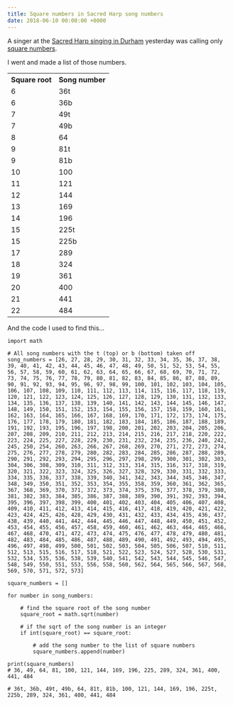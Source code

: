 ```yaml
---
title: Square numbers in Sacred Harp song numbers
date: 2018-06-10 00:00:00 +0000
---
```

A singer at the [Sacred Harp singing in Durham](https://durhamsacredharp.co.uk/) yesterday was calling only [square numbers](https://en.wikipedia.org/wiki/Square_number).

I went and made a list of those numbers.

<table>
  <tr>
    <th>Square root</th>
    <th>Song number</th>
  </tr>
  <tr>
    <td>6</td>
    <td>36t</td>
  </tr>
  <tr>
    <td>6</td>
    <td>36b</td>
  </tr>
  <tr>
    <td>7</td>
    <td>49t</td>
  </tr>
  <tr>
    <td>7</td>
    <td>49b</td>
  </tr>
  <tr>
    <td>8</td>
    <td>64</td>
  </tr>
  <tr>
    <td>9</td>
    <td>81t</td>
  </tr>
  <tr>
    <td>9</td>
    <td>81b</td>
  </tr>
  <tr>
    <td>10</td>
    <td>100</td>
  </tr>
  <tr>
    <td>11</td>
    <td>121<br></td>
  </tr>
  <tr>
    <td>12</td>
    <td>144</td>
  </tr>
  <tr>
    <td>13</td>
    <td>169</td>
  </tr>
  <tr>
    <td>14</td>
    <td>196</td>
  </tr>
  <tr>
    <td>15</td>
    <td>225t</td>
  </tr>
  <tr>
    <td>15</td>
    <td>225b</td>
  </tr>
  <tr>
    <td>17</td>
    <td>289</td>
  </tr>
  <tr>
    <td>18</td>
    <td>324</td>
  </tr>
  <tr>
    <td>19</td>
    <td>361</td>
  </tr>
  <tr>
    <td>20</td>
    <td>400</td>
  </tr>
  <tr>
    <td>21</td>
    <td>441</td>
  </tr>
  <tr>
    <td>22</td>
    <td>484</td>
  </tr>
</table>


And the code I used to find this…

    import math
    
    # All song numbers with the t (top) or b (bottom) taken off
    song_numbers = [26, 27, 28, 29, 30, 31, 32, 33, 34, 35, 36, 37, 38, 39, 40, 41, 42, 43, 44, 45, 46, 47, 48, 49, 50, 51, 52, 53, 54, 55, 56, 57, 58, 59, 60, 61, 62, 63, 64, 65, 66, 67, 68, 69, 70, 71, 72, 73, 74, 75, 76, 77, 78, 79, 80, 81, 82, 83, 84, 85, 86, 87, 88, 89, 90, 91, 92, 93, 94, 95, 96, 97, 98, 99, 100, 101, 102, 103, 104, 105, 106, 107, 108, 109, 110, 111, 112, 113, 114, 115, 116, 117, 118, 119, 120, 121, 122, 123, 124, 125, 126, 127, 128, 129, 130, 131, 132, 133, 134, 135, 136, 137, 138, 139, 140, 141, 142, 143, 144, 145, 146, 147, 148, 149, 150, 151, 152, 153, 154, 155, 156, 157, 158, 159, 160, 161, 162, 163, 164, 165, 166, 167, 168, 169, 170, 171, 172, 173, 174, 175, 176, 177, 178, 179, 180, 181, 182, 183, 184, 185, 186, 187, 188, 189, 191, 192, 193, 195, 196, 197, 198, 200, 201, 202, 203, 204, 205, 206, 207, 208, 209, 210, 211, 212, 213, 214, 215, 216, 217, 218, 220, 222, 223, 224, 225, 227, 228, 229, 230, 231, 232, 234, 235, 236, 240, 242, 245, 250, 254, 260, 263, 266, 267, 268, 269, 270, 271, 272, 273, 274, 275, 276, 277, 278, 279, 280, 282, 283, 284, 285, 286, 287, 288, 289, 290, 291, 292, 293, 294, 295, 296, 297, 298, 299, 300, 301, 302, 303, 304, 306, 308, 309, 310, 311, 312, 313, 314, 315, 316, 317, 318, 319, 320, 321, 322, 323, 324, 325, 326, 327, 328, 329, 330, 331, 332, 333, 334, 335, 336, 337, 338, 339, 340, 341, 342, 343, 344, 345, 346, 347, 348, 349, 350, 351, 352, 353, 354, 355, 358, 359, 360, 361, 362, 365, 367, 368, 369, 370, 371, 372, 373, 374, 375, 376, 377, 378, 379, 380, 381, 382, 383, 384, 385, 386, 387, 388, 389, 390, 391, 392, 393, 394, 395, 396, 397, 398, 399, 400, 401, 402, 403, 404, 405, 406, 407, 408, 409, 410, 411, 412, 413, 414, 415, 416, 417, 418, 419, 420, 421, 422, 423, 424, 425, 426, 428, 429, 430, 431, 432, 433, 434, 435, 436, 437, 438, 439, 440, 441, 442, 444, 445, 446, 447, 448, 449, 450, 451, 452, 453, 454, 455, 456, 457, 458, 459, 460, 461, 462, 463, 464, 465, 466, 467, 468, 470, 471, 472, 473, 474, 475, 476, 477, 478, 479, 480, 481, 482, 483, 484, 485, 486, 487, 488, 489, 490, 491, 492, 493, 494, 495, 496, 497, 498, 499, 500, 501, 502, 503, 504, 505, 506, 507, 510, 511, 512, 513, 515, 516, 517, 518, 521, 522, 523, 524, 527, 528, 530, 531, 532, 534, 535, 536, 538, 539, 540, 541, 542, 543, 544, 545, 546, 547, 548, 549, 550, 551, 553, 556, 558, 560, 562, 564, 565, 566, 567, 568, 569, 570, 571, 572, 573]
    
    square_numbers = []
    
    for number in song_numbers:
    
        # find the square root of the song number
        square_root = math.sqrt(number)
    
        # if the sqrt of the song number is an integer
        if int(square_root) == square_root:
    
            # add the song number to the list of square numbers
            square_numbers.append(number)
    
    print(square_numbers)
    # 36, 49, 64, 81, 100, 121, 144, 169, 196, 225, 289, 324, 361, 400, 441, 484
    
    # 36t, 36b, 49t, 49b, 64, 81t, 81b, 100, 121, 144, 169, 196, 225t, 225b, 289, 324, 361, 400, 441, 484